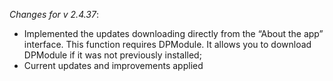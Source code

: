 _Changes for v 2.4.37_:
- Implemented the updates downloading directly from the “About the app” interface. This function requires DPModule. It allows you to download DPModule if it was not previously installed;
- Current updates and improvements applied
